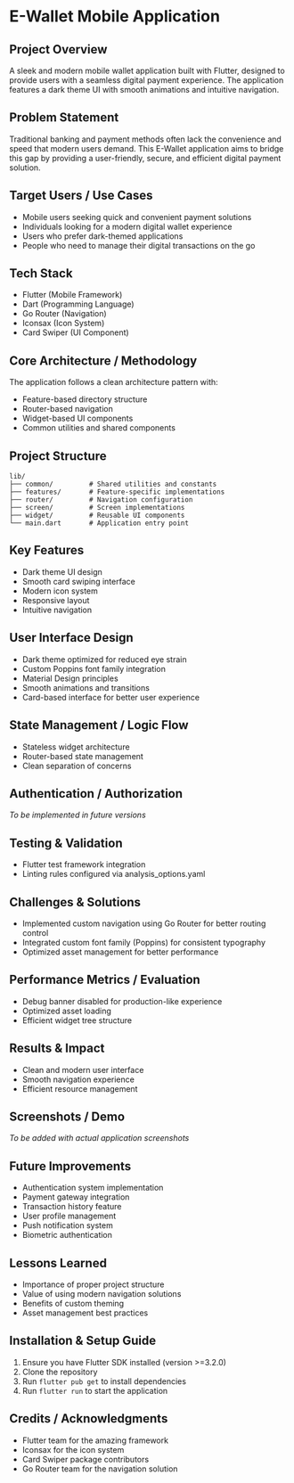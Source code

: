 # E-Wallet Mobile Application

## Project Overview

A sleek and modern mobile wallet application built with Flutter, designed to provide users with a seamless digital payment experience. The application features a dark theme UI with smooth animations and intuitive navigation.

## Problem Statement

Traditional banking and payment methods often lack the convenience and speed that modern users demand. This E-Wallet application aims to bridge this gap by providing a user-friendly, secure, and efficient digital payment solution.

## Target Users / Use Cases

- Mobile users seeking quick and convenient payment solutions
- Individuals looking for a modern digital wallet experience
- Users who prefer dark-themed applications
- People who need to manage their digital transactions on the go

## Tech Stack

- Flutter (Mobile Framework)
- Dart (Programming Language)
- Go Router (Navigation)
- Iconsax (Icon System)
- Card Swiper (UI Component)

## Core Architecture / Methodology

The application follows a clean architecture pattern with:

- Feature-based directory structure
- Router-based navigation
- Widget-based UI components
- Common utilities and shared components

## Project Structure

```
lib/
├── common/         # Shared utilities and constants
├── features/       # Feature-specific implementations
├── router/         # Navigation configuration
├── screen/         # Screen implementations
├── widget/         # Reusable UI components
└── main.dart       # Application entry point
```

## Key Features

- Dark theme UI design
- Smooth card swiping interface
- Modern icon system
- Responsive layout
- Intuitive navigation

## User Interface Design

- Dark theme optimized for reduced eye strain
- Custom Poppins font family integration
- Material Design principles
- Smooth animations and transitions
- Card-based interface for better user experience

## State Management / Logic Flow

- Stateless widget architecture
- Router-based state management
- Clean separation of concerns

## Authentication / Authorization

_To be implemented in future versions_

## Testing & Validation

- Flutter test framework integration
- Linting rules configured via analysis_options.yaml

## Challenges & Solutions

- Implemented custom navigation using Go Router for better routing control
- Integrated custom font family (Poppins) for consistent typography
- Optimized asset management for better performance

## Performance Metrics / Evaluation

- Debug banner disabled for production-like experience
- Optimized asset loading
- Efficient widget tree structure

## Results & Impact

- Clean and modern user interface
- Smooth navigation experience
- Efficient resource management

## Screenshots / Demo

_To be added with actual application screenshots_

## Future Improvements

- Authentication system implementation
- Payment gateway integration
- Transaction history feature
- User profile management
- Push notification system
- Biometric authentication

## Lessons Learned

- Importance of proper project structure
- Value of using modern navigation solutions
- Benefits of custom theming
- Asset management best practices

## Installation & Setup Guide

1. Ensure you have Flutter SDK installed (version >=3.2.0)
2. Clone the repository
3. Run `flutter pub get` to install dependencies
4. Run `flutter run` to start the application

## Credits / Acknowledgments

- Flutter team for the amazing framework
- Iconsax for the icon system
- Card Swiper package contributors
- Go Router team for the navigation solution
